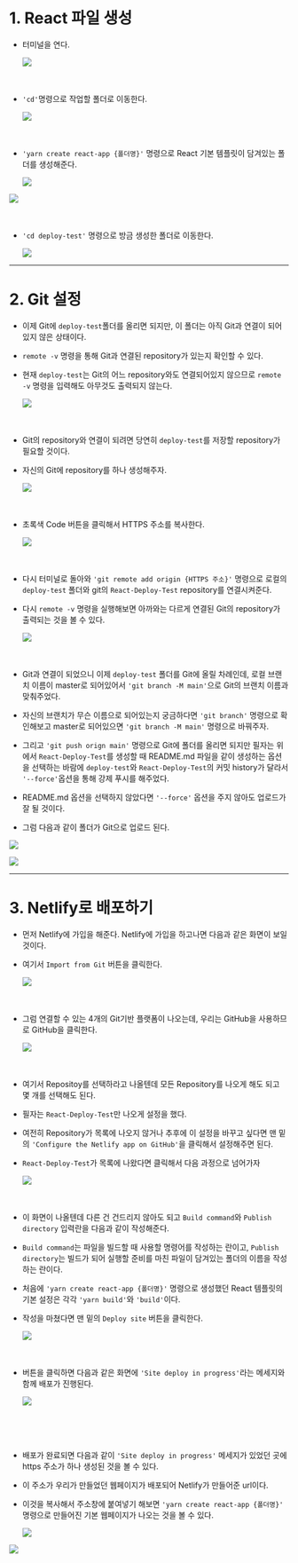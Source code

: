 # 1. React 파일 생성

- 터미널을 연다.

   ![](https://velog.velcdn.com/images/fkstndnjs/post/41a04fca-fe5d-4a2a-b06e-530d404e890d/image.png)
   <br/>
   <br/>
   <br/>


- `'cd'`명령으로 작업할 폴더로 이동한다.

   ![](https://velog.velcdn.com/images/fkstndnjs/post/5d5d2cbd-3a38-4d15-b866-ae3e117f9992/image.png)
   <br/>
   <br/>
   <br/>
   
- `'yarn create react-app {폴더명}'` 명령으로 React 기본 템플릿이 담겨있는 폴더를 생성해준다.

   ![](https://velog.velcdn.com/images/fkstndnjs/post/d5fc2999-6742-4bcc-9bb6-ace55561131c/image.png)
   

![](https://velog.velcdn.com/images/fkstndnjs/post/0c3651c2-49bc-4d8f-9312-806cb16ae60d/image.png)
<br/>
   <br/>
   <br/>

- `'cd deploy-test'` 명령으로 방금 생성한 폴더로 이동한다.

   ![](https://velog.velcdn.com/images/fkstndnjs/post/cda8619d-1088-4fbe-8148-ccf97194dc15/image.png)

---

# 2. Git 설정

- 이제 Git에 `deploy-test`폴더를 올리면 되지만, 이 폴더는 아직 Git과 연결이 되어있지 않은 상태이다.
- `remote -v` 명령을 통해 Git과 연결된 repository가 있는지 확인할 수 있다.
- 현재 `deploy-test`는 Git의 어느 repository와도 연결되어있지 않으므로 `remote -v` 명령을 입력해도 아무것도 출력되지 않는다.

   ![](https://velog.velcdn.com/images/fkstndnjs/post/f5562264-95cf-41b1-b9b1-638030278af3/image.png)
   <br/>
   <br/>
   <br/>

- Git의 repository와 연결이 되려면 당연히 `deploy-test`를 저장할 repository가 필요할 것이다.
- 자신의 Git에 repository를 하나 생성해주자.

   ![](https://velog.velcdn.com/images/fkstndnjs/post/4849df7d-7d90-4809-adef-5c9948d527e7/image.png)
   <br/>
   <br/>
   <br/>

- 초록색 Code 버튼을 클릭해서 HTTPS 주소를 복사한다.

   ![](https://velog.velcdn.com/images/fkstndnjs/post/595b0df3-1edb-43ac-82ac-611ab2c82404/image.png)
   <br/>
   <br/>
   <br/>

- 다시 터미널로 돌아와 `'git remote add origin {HTTPS 주소}'` 명령으로 로컬의 `deploy-test` 폴더와 git의 `React-Deploy-Test` repository를 연결시켜준다.
- 다시 `remote -v` 명령을 실행해보면 아까와는 다르게 연결된 Git의 repository가 출력되는 것을 볼 수 있다.

   ![](https://velog.velcdn.com/images/fkstndnjs/post/c7ce24b4-adaa-4f91-a8a3-8a7fd4cf3149/image.png)
   <br/>
   <br/>
   <br/>

- Git과 연결이 되었으니 이제 `deploy-test` 폴더를 Git에 올릴 차례인데, 로컬 브랜치 이름이 master로 되어있어서 `'git branch -M main'`으로 Git의 브랜치 이름과 맞춰주었다.
- 자신의 브랜치가 무슨 이름으로 되어있는지 궁금하다면 `'git branch'` 명령으로 확인해보고 master로 되어있으면 `'git branch -M main'` 명령으로 바꿔주자.
- 그리고 `'git push orign main'` 명령으로 Git에 폴더를 올리면 되지만 필자는 위에서 `React-Deploy-Test`를 생성할 때 README.md 파일을 같이 생성하는 옵션을 선택하는 바람에 `deploy-test`와 `React-Deploy-Test`의 커밋 history가 달라서 `'--force'`옵션을 통해 강제 푸시를 해주었다.
- README.md 옵션을 선택하지 않았다면 `'--force'` 옵션을 주지 않아도 업로드가 잘 될 것이다.
- 그럼 다음과 같이 폴더가 Git으로 업로드 된다.

![](https://velog.velcdn.com/images/fkstndnjs/post/806b0e6c-aaee-43de-9cb9-accd46bdb398/image.png)

![](https://velog.velcdn.com/images/fkstndnjs/post/00defd51-ad2a-4649-b596-aaeb4c7cd7d2/image.png)

---

# 3. Netlify로 배포하기

- 먼저 Netlify에 가입을 해준다. Netlify에 가입을 하고나면 다음과 같은 화면이 보일 것이다.
- 여기서 `Import from Git` 버튼을 클릭한다.

   ![](https://velog.velcdn.com/images/fkstndnjs/post/ca10c980-141f-4327-bdbf-72a59b36e5a8/image.png)
   <br/>
   <br/>
   <br/>

- 그럼 연결할 수 있는 4개의 Git기반 플랫폼이 나오는데, 우리는 GitHub을 사용하므로 GitHub을 클릭한다.

   ![](https://velog.velcdn.com/images/fkstndnjs/post/f580de15-c623-45cb-b0c2-01ce1217dbb3/image.png)
   <br/>
   <br/>
   <br/>

- 여기서 Repositoy를 선택하라고 나올텐데 모든 Repository를 나오게 해도 되고 몇 개를 선택해도 된다.
- 필자는 `React-Deploy-Test`만 나오게 설정을 했다.
- 여전히 Repository가 목록에 나오지 않거나 추후에 이 설정을 바꾸고 싶다면 맨 밑의 `'Configure the Netlify app on GitHub'`을 클릭해서 설정해주면 된다. 
- `React-Deploy-Test`가 목록에 나왔다면 클릭해서 다음 과정으로 넘어가자

   ![](https://velog.velcdn.com/images/fkstndnjs/post/56e4f8b4-c8b5-4da5-97e3-220a24c17e74/image.png)
   <br/>
   <br/>
   <br/>

- 이 화면이 나올텐데 다른 건 건드리지 않아도 되고 `Build command`와 `Publish directory` 입력란을 다음과 같이 작성해준다.
- `Build command`는 파일을 빌드할 때 사용할 명령어를 작성하는 란이고, `Publish directory`는 빌드가 되어 실행할 준비를 마친 파일이 담겨있는 폴더의 이름을 작성하는 란이다.
- 처음에 `'yarn create react-app {폴더명}'` 명령으로 생성했던 React 템플릿의 기본 설정은 각각 `'yarn build'`와 `'build'`이다.
- 작성을 마쳤다면 맨 밑의 `Deploy site` 버튼을 클릭한다.

   ![](https://velog.velcdn.com/images/fkstndnjs/post/19132e67-db79-49d0-b541-c93f1f5d143e/image.png)
   <br/>
   <br/>
   <br/>

- 버튼을 클릭하면 다음과 같은 화면에 `'Site deploy in progress'`라는 메세지와 함께 배포가 진행된다.

   ![](https://velog.velcdn.com/images/fkstndnjs/post/f8584cb0-0a7b-4492-ac94-93809d5fc2eb/image.png)
<br/>
   <br/>
   <br/>
   
- 배포가 완료되면 다음과 같이 `'Site deploy in progress'` 메세지가 있었던 곳에 https 주소가 하나 생성된 것을 볼 수 있다.
- 이 주소가 우리가 만들었던 웹페이지가 배포되어 Netlify가 만들어준 url이다.
- 이것을 복사해서 주소창에 붙여넣기 해보면 `'yarn create react-app {폴더명}'` 명령으로 만들어진 기본 웹페이지가 나오는 것을 볼 수 있다.

   ![](https://velog.velcdn.com/images/fkstndnjs/post/55ae9768-7c0b-4a27-b23d-6e7734ad60da/image.png)

![](https://velog.velcdn.com/images/fkstndnjs/post/e83a497f-a1f5-4b4d-b599-7b9e70402c6c/image.png)
<br/>
   <br/>
   <br/>
